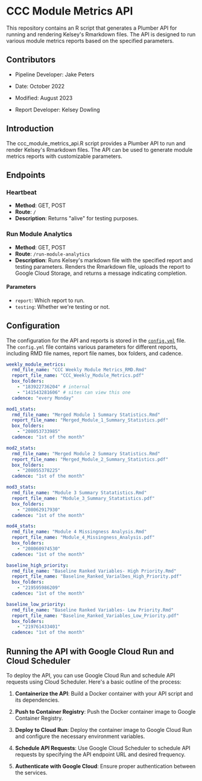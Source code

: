 # CCC Module Metrics API

This repository contains an R script that generates a Plumber API for running and rendering Kelsey's Rmarkdown files. The API is designed to run various module metrics reports based on the specified parameters.

## Contributors

- Pipeline Developer: Jake Peters
- Date: October 2022
- Modified: August 2023

- Report Developer: Kelsey Dowling

## Introduction

The ccc_module_metrics_api.R script provides a Plumber API to run and render Kelsey's Rmarkdown files. The API can be used to generate module metrics reports with customizable parameters.

## Endpoints

### Heartbeat

- **Method**: GET, POST
- **Route**: `/`
- **Description**: Returns "alive" for testing purposes.

### Run Module Analytics

- **Method**: GET, POST
- **Route**: `/run-module-analytics`
- **Description**: Runs Kelsey's markdown file with the specified report and testing parameters. Renders the Rmarkdown file, uploads the report to Google Cloud Storage, and returns a message indicating completion.

#### Parameters

- `report`: Which report to run.
- `testing`: Whether we're testing or not.

## Configuration

The configuration for the API and reports is stored in the [`config.yml`](config.yml) file. The `config.yml` file contains various parameters for different reports, including RMD file names, report file names, box folders, and cadence.

```yaml
weekly_module_metrics:
  rmd_file_name: "CCC Weekly Module Metrics_RMD.Rmd"
  report_file_name: "CCC_Weekly_Module_Metrics.pdf"
  box_folders:
    - "183922736204" # internal
    - "141543281606" # sites can view this one
  cadence: "every Monday"

mod1_stats:
  rmd_file_name: "Merged Module 1 Summary Statistics.Rmd"
  report_file_name: "Merged_Module_1_Summary_Statistics.pdf"
  box_folders:
    - "208053733985"
  cadence: "1st of the month"

mod2_stats:
  rmd_file_name: "Merged Module 2 Summary Statistics.Rmd"
  report_file_name: "Merged_Module_2_Summary_Statistics.pdf"
  box_folders:
    - "208055378225"
  cadence: "1st of the month"

mod3_stats:
  rmd_file_name: "Module 3 Summary Statatistics.Rmd"
  report_file_name: "Module_3_Summary_Statatistics.pdf"
  box_folders:
    - "208062917930"
  cadence: "1st of the month"

mod4_stats:
  rmd_file_name: "Module 4 Missingness Analysis.Rmd"
  report_file_name: "Module_4_Missingness_Analysis.pdf"
  box_folders:
    - "208060974530"
  cadence: "1st of the month"

baseline_high_priority:
  rmd_file_name: "Baseline Ranked Variables- High Priority.Rmd"
  report_file_name: "Baseline_Ranked_Varialbes_High_Priority.pdf"
  box_folders:
    - "219595986209"
  cadence: "1st of the month"

baseline_low_priority:
  rmd_file_name: "Baseline Ranked Variables- Low Priority.Rmd"
  report_file_name: "Baseline_Ranked_Variables_Low_Priority.pdf"
  box_folders:
    - "219761433401"
  cadence: "1st of the month"

```

## Running the API with Google Cloud Run and Cloud Scheduler

To deploy the API, you can use Google Cloud Run and schedule API requests using Cloud Scheduler. Here's a basic outline of the process:

1. **Containerize the API**: Build a Docker container with your API script and its dependencies.

2. **Push to Container Registry**: Push the Docker container image to Google Container Registry.

3. **Deploy to Cloud Run**: Deploy the container image to Google Cloud Run and configure the necessary environment variables.

4. **Schedule API Requests**: Use Google Cloud Scheduler to schedule API requests by specifying the API endpoint URL and desired frequency.

5. **Authenticate with Google Cloud**: Ensure proper authentication between the services.

